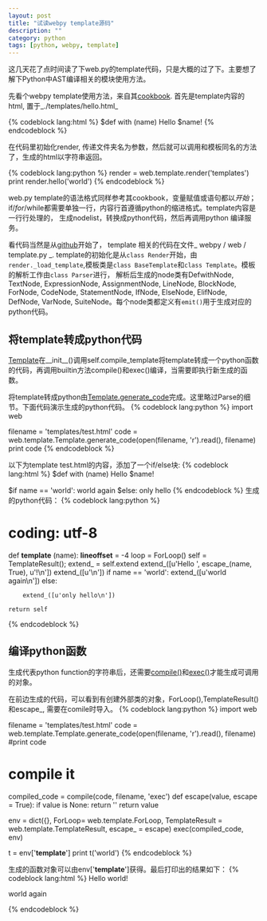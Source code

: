 ```yaml
---
layout: post
title: "试读webpy template源码"
description: ""
category: python
tags: [python, webpy, template]
---
```


这几天花了点时间读了下web.py的template代码，只是大概的过了下。主要想了解下Python中AST编译相关的模块使用方法。

先看个webpy template使用方法，来自其[cookbook](webpy.org/docs/0.3/templetor). 首先是template内容的html, 置于_./templates/hello.html_

{% codeblock lang:html %}
$def with (name)
Hello $name!
{% endcodeblock %}

在代码里初始化render, 传递文件夹名为参数，然后就可以调用和模板同名的方法了，生成的html以字符串返回。

{% codeblock lang:python %}
render = web.template.render('templates')
print render.hello('world')
{% endcodeblock %}

web.py template的语法格式同样参考其cookbook，变量赋值或语句都以$开始；$if/$for/$while都需要单独一行，内容行首遵循python的缩进格式。template内容是一行行处理的， 生成nodelist，转换成python代码，然后再调用python 编译服务。

看代码当然是从[github](https://github.com/webpy/webpy/blob/master/web/template.py)开始了， template 相关的代码在文件_ webpy / web / template.py
_. template的初始化是从`class Render`开始，由`render._load_template`,模板类是`class BaseTemplate`和`class Template`。模板的解析工作由`class Parser`进行， 解析后生成的node类有DefwithNode, TextNode, ExpressionNode, AssignmentNode, LineNode, BlockNode, ForNode, CodeNode, StatementNode, IfNode, ElseNode, ElifNode, DefNode, VarNode, SuiteNode。每个node类都定义有`emit()`用于生成对应的python代码。

## 将template转成python代码

[Template](https://github.com/webpy/webpy/blob/master/web/template.py#L846)在__init__()调用self.compile_template将template转成一个python函数的代码，再调用builtin方法compile()和exec()编译，当需要即执行新生成的函数。

将template转成python由[Template.generate_code](https://github.com/webpy/webpy/blob/master/web/template.py#L883)完成。这里略过Parse的细节。下面代码演示生成的python代码。
{% codeblock lang:python %}
import web

filename = 'templates/test.html'
code = web.template.Template.generate_code(open(filename, 'r').read(), filename)
print code
{% endcodeblock %}

以下为template test.html的内容，添加了一个if/else块:
{% codeblock lang:html %}
$def with (name)
Hello $name!

$if name == 'world':
    world again
$else:
    only hello
{% endcodeblock %}
生成的python代码：
{% codeblock lang:python %}
# coding: utf-8
def __template__ (name):
    __lineoffset__ = -4
    loop = ForLoop()
    self = TemplateResult(); extend_ = self.extend
    extend_([u'Hello ', escape_(name, True), u'!\n'])
    extend_([u'\n'])
    if name == 'world':
        extend_([u'world again\n'])
    else:

        extend_([u'only hello\n'])

    return self
{% endcodeblock %}

## 编译python函数

生成代表python function的字符串后，还需要[compile()](https://github.com/webpy/webpy/blob/master/web/template.py#L912)和[exec()](https://github.com/webpy/webpy/blob/master/web/template.py#L803)才能生成可调用的对象。

在前边生成的代码，可以看到有创建外部类的对象，ForLoop(),TemplateResult()和escape_, 需要在comile时导入。
{% codeblock lang:python %}
import web

filename = 'templates/test.html'
code = web.template.Template.generate_code(open(filename, 'r').read(), filename)
#print code

# compile it
compiled_code = compile(code, filename, 'exec')
def escape(value, escape = True):
    if value is None:
        return ''
    return value

env = dict({},
           ForLoop= web.template.ForLoop,
           TemplateResult = web.template.TemplateResult,
           escape_ = escape)
exec(compiled_code, env)

t = env['__template__']
print t('world')
{% endcodeblock %}

生成的函数对象可以由env['__template__']获得。最后打印出的结果如下：
{% codeblock lang:html %}
Hello world!

world again

{% endcodeblock %}
